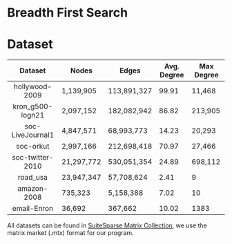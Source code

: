 
# Breadth First Search

# Dataset

| Dataset | Nodes | Edges | Avg. Degree | Max Degree |
| :----: | ----  |  ----  | ----  |  ----  |
hollywood-2009 | 1,139,905 |113,891,327 |99.91 |11,468 |
kron_g500-logn21 | 2,097,152 | 182,082,942 | 86.82 | 213,905|
soc-LiveJournal1 | 4,847,571 |68,993,773 |14.23 |20,293|
soc-orkut | 2,997,166 |212,698,418 |70.97 |27,466|
soc-twitter-2010 | 21,297,772 |530,051,354 |24.89 |698,112 |
road_usa | 23,947,347 |57,708,624 |2.41 |9|
amazon-2008 | 735,323 | 5,158,388 | 7.02 | 10 |
email-Enron | 36,692 | 367,662 | 10.02 | 1383 |

All datasets can be found in [SuiteSparse Matrix Collection](https://sparse.tamu.edu/), we use the matrix market (.mtx) format for our program.